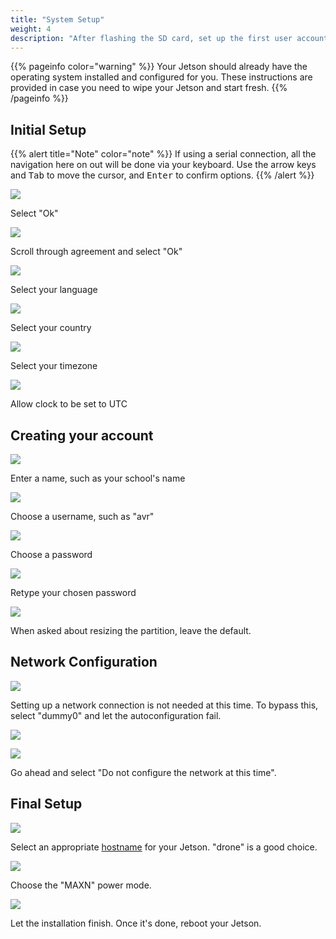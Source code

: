 ```yaml
---
title: "System Setup"
weight: 4
description: "After flashing the SD card, set up the first user account"
---
```


{{% pageinfo color="warning" %}}
Your Jetson should already have the operating system installed and configured for you.
These instructions are provided in case you need to wipe your Jetson and start fresh.
{{% /pageinfo %}}

## Initial Setup

{{% alert title="Note" color="note" %}}
If using a serial connection, all the navigation here on out will be done via your
keyboard. Use the arrow keys and <kbd>Tab</kbd> to move the cursor,
and <kbd>Enter</kbd> to confirm options.
{{% /alert %}}

![](2022-06-18-16-13-30.png)

Select "Ok"

![](2022-06-18-16-14-17.png)

Scroll through agreement and select "Ok"

![](2022-06-18-16-14-42.png)

Select your language

![](2022-06-18-16-15-05.png)

Select your country

![](2022-06-18-16-15-25.png)

Select your timezone

![](2022-06-18-16-15-40.png)

Allow clock to be set to UTC

## Creating your account

![](2022-06-18-16-16-17.png)

Enter a name, such as your school's name

![](2022-06-18-16-16-42.png)

Choose a username, such as "avr"

![](2022-06-18-16-17-00.png)

Choose a password

![](2022-06-18-16-17-37.png)

Retype your chosen password

![](2022-06-18-16-18-12.png)

When asked about resizing the partition, leave the default.

## Network Configuration

![](2022-06-18-16-21-18.png)

Setting up a network connection is not needed at this time. To bypass this, select
"dummy0" and let the autoconfiguration fail.

![](2022-06-18-16-22-14.png)

![](2022-06-18-16-22-28.png)

Go ahead and select "Do not configure the network at this time".

## Final Setup

![](2022-06-18-16-23-21.png)

Select an appropriate [hostname](https://xkcd.com/910/) for your Jetson.
"drone" is a good choice.

![](2022-06-18-16-24-35.png)

Choose the "MAXN" power mode.

![](2022-06-18-16-24-52.png)

Let the installation finish. Once it's done, reboot your Jetson.
